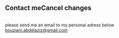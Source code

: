 
## Contact meCancel changes
<br>
please send me an email to my personal adress below
<br>
<a href="bouziani.abdelaziz@gmail.com">bouziani.abdelaziz@gmail.com</a>
